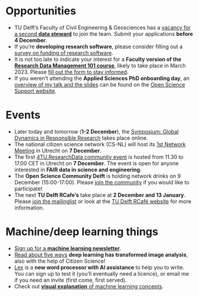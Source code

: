 
# Opportunities
* TU Delft’s Faculty of Civil Engineering & Geosciences has a [vacancy for a second **data steward**](https://www.academictransfer.com/en/320083/data-steward/) to join the team. Submit your applications **before 4 December**. 
* If you’re **developing research software**, please consider filling out a [survey on funding of research software](https://docs.google.com/forms/d/e/1FAIpQLSf9D36bNthRSOrhljWNfEyYz56u2rIM9RzhuMMx87UL4_V7Bg/viewform).
* It is not too late to indicate your interest for a **Faculty version of the [Research Data Management 101 course](https://intranet.tudelft.nl/-/r4.a1-research-data-management-101)**, likely to take place in March 2023. 
Please [fill out the form to stay informed](https://forms.office.com/r/PLm9TMBGGk).
* If you weren’t attending the **Applied Sciences PhD onboarding day**, an [overview of my talk and the slides](https://estherplomp.github.io/TNW-OS-support/posts/PhD-onboarding/) can be found on the [Open Science Support website](https://estherplomp.github.io/TNW-OS-support/). 

# Events
*	Later today and tomorrow (**1-2 December**), the [Symposium: Global Dynamics in Responsible Research](https://symposium.einsteinfoundation.de) takes place online.
*	The national citizen science network (CS-NL) will host its [1st Network Meeting](https://www.eventbrite.nl/e/tickets-cs-nl-netwerk-meeting-441459295637) in Utrecht on **7 December**.
*	The first [4TU.ResearchData community event](https://community.data.4tu.nl/2022/10/13/fair-data-in-science-and-engineering/) is hosted from 11.30 to 17.00 CET in Utrecht on **7 December**. 
The event is open for anyone interested in **FAIR data in science and engineering**.
*	The **Open Science Community Delft** is holding network drinks on 9 December (15:00-17:00). 
Please [join the community](https://osc-delft.github.io/join) if you would like to participate!
*	The next **TU Delft RCafe’s** take place at **2 December and 13 January**. 
Please [join the mailinglist](https://c.spotler.com/ct/m7/k1/N8Z4e19vGcZGN2mE3VcMXfDMXZoWzWbiRLJZ2JUjp5kjHNFzI5QbCaHn2bZuk-sa/bWDAUgBpGub4uVH) or look at the [TU Delft RCafé website](https://delft-rcafe.github.io/home/Index.html) for more information. 

# Machine/deep learning things
* [Sign up for a **machine learning newsletter**](https://www.getrevue.co/profile/jesperdramsch).
*	[Read about five ways](https://www.nature.com/articles/d41586-022-02964-6) **deep learning has transformed image analysis**, also with the help of Citizen Science!
*	[Lex](https://lex.page) is a **new word processor with AI assistance** to help you to write. 
You can sign up to test it (you’ll eventually need a licence), or email me if you need an invite (first come, first served). 
*	Check out [**visual explanation** of machine learning concepts](https://mlu-explain.github.io/).

